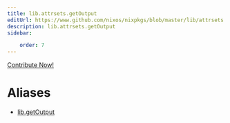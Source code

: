 ```yaml
---
title: lib.attrsets.getOutput
editUrl: https://www.github.com/nixos/nixpkgs/blob/master/lib/attrsets.nix#L1178C15
description: lib.attrsets.getOutput
sidebar:

    order: 7
---
```


<a href="https://www.github.com/nixos/nixpkgs/blob/master/lib/attrsets.nix#L1178C15">Contribute Now!</a>


# Aliases

- [lib.getOutput](reference/lib/lib-getOutput)


